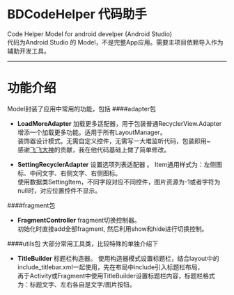# BDCodeHelper 代码助手
Code Helper Model for android develper (Android Studio)  
代码为Android Studio 的 Model，不是完整App应用。需要主项目依赖导入作为辅助开发工具。

---
# 功能介绍
Model封装了应用中常用的功能，包括
####adapter包
* **LoadMoreAdapter** 加载更多适配器，用于包装普通RecyclerView.Adapter增添一个加载更多功能。适用于所有LayoutManager。  
装饰器设计模式。无需自定义控件，无需写一大堆监听代码，包装即用~   
感谢[飞飞大神](https://github.com/jeffreyhappy)的贡献，我在他代码基础上做了简单修改。

* **SettingRecyclerAdapter** 设置选项列表适配器  。
Item通用样式为：左侧图标、中间文字、右侧文字、右侧图标。  
使用数据类SettingItem，不同字段对应不同控件，图片资源为-1或者字符为null时，对应位置控件不显示。

####fragment包
* **FragmentController** fragment切换控制器。  
初始化时直接add全部fragment, 然后利用show和hide进行切换控制。

####utils包
大部分常用工具类，比较特殊的单独介绍下
* **TitleBuilder** 标题栏构造器。
使用构造器模式设置标题栏，结合layout中的include_titlebar.xml一起使用，先在布局中include引入标题栏布局，  
再于Activity或Fragment中使用TitleBuilder设置标题栏内容，标题栏格式为：标题文字、左右各自是文字/图片按钮。



